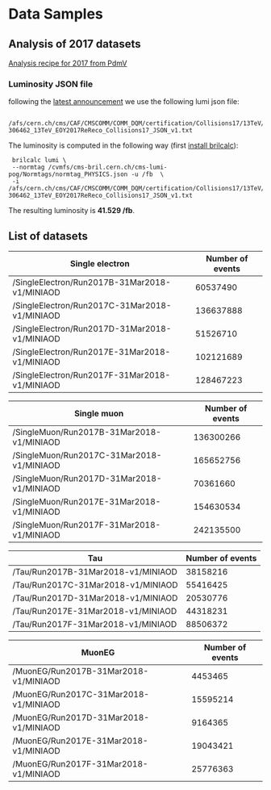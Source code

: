 # Data Samples 

## Analysis of 2017 datasets

[Analysis recipe for 2017 from PdmV](https://twiki.cern.ch/twiki/bin/view/CMS/PdmV2017Analysis)

### Luminosity JSON file

following the [latest announcement](https://hypernews.cern.ch/HyperNews/CMS/get/physics-validation/3067.html) we use the following lumi json file: 

```
 /afs/cern.ch/cms/CAF/CMSCOMM/COMM_DQM/certification/Collisions17/13TeV/ReReco/Cert_294927-306462_13TeV_EOY2017ReReco_Collisions17_JSON_v1.txt
```

The luminosity is computed in the following way (first [install brilcalc](https://cms-service-lumi.web.cern.ch/cms-service-lumi/brilwsdoc.html)): 

```
 brilcalc lumi \
 --normtag /cvmfs/cms-bril.cern.ch/cms-lumi-pog/Normtags/normtag_PHYSICS.json -u /fb  \
 -i  /afs/cern.ch/cms/CAF/CMSCOMM/COMM_DQM/certification/Collisions17/13TeV/ReReco/Cert_294927-306462_13TeV_EOY2017ReReco_Collisions17_JSON_v1.txt
```

The resulting luminosity is **41.529 /fb**.

## List of datasets

| Single electron | Number of events |
|----|----|
| /SingleElectron/Run2017B-31Mar2018-v1/MINIAOD | 60537490 |
| /SingleElectron/Run2017C-31Mar2018-v1/MINIAOD | 136637888 |
| /SingleElectron/Run2017D-31Mar2018-v1/MINIAOD | 51526710 |
| /SingleElectron/Run2017E-31Mar2018-v1/MINIAOD | 102121689 |
| /SingleElectron/Run2017F-31Mar2018-v1/MINIAOD | 128467223 |

| Single muon | Number of events |
|----|----|
| /SingleMuon/Run2017B-31Mar2018-v1/MINIAOD | 136300266 |
| /SingleMuon/Run2017C-31Mar2018-v1/MINIAOD | 165652756 |
| /SingleMuon/Run2017D-31Mar2018-v1/MINIAOD | 70361660 |
| /SingleMuon/Run2017E-31Mar2018-v1/MINIAOD | 154630534 |
| /SingleMuon/Run2017F-31Mar2018-v1/MINIAOD | 242135500 |

| Tau | Number of events |
|----|----|
| /Tau/Run2017B-31Mar2018-v1/MINIAOD | 38158216 |
| /Tau/Run2017C-31Mar2018-v1/MINIAOD | 55416425 |
| /Tau/Run2017D-31Mar2018-v1/MINIAOD | 20530776 |
| /Tau/Run2017E-31Mar2018-v1/MINIAOD | 44318231 |
| /Tau/Run2017F-31Mar2018-v1/MINIAOD | 88506372 |

| MuonEG | Number of events |
|----|----|
| /MuonEG/Run2017B-31Mar2018-v1/MINIAOD | 4453465 |
| /MuonEG/Run2017C-31Mar2018-v1/MINIAOD | 15595214 |
| /MuonEG/Run2017D-31Mar2018-v1/MINIAOD | 9164365 |
| /MuonEG/Run2017E-31Mar2018-v1/MINIAOD | 19043421 |
| /MuonEG/Run2017F-31Mar2018-v1/MINIAOD | 25776363 |